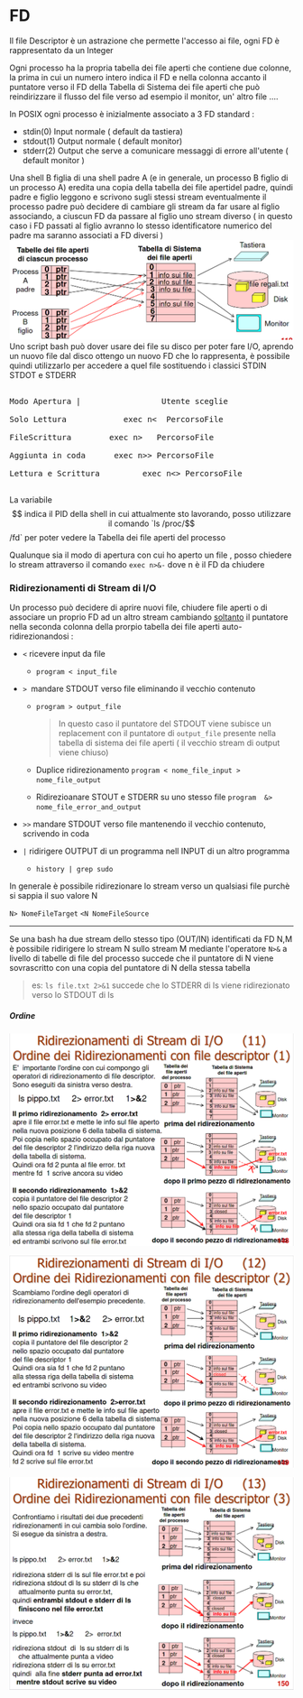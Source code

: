 # FD

Il file Descriptor è un astrazione che permette l'accesso ai file, ogni FD è rappresentato da un Integer 

Ogni processo ha la propria tabella dei file aperti che contiene due colonne, la prima in cui un numero intero indica il FD e nella colonna accanto il puntatore verso il FD della Tabella di Sistema dei file aperti che può reindirizzare il flusso del file verso ad esempio il monitor, un' altro file .... 

In POSIX ogni processo è inizialmente associato a 3 FD standard : 

- stdin(0) Input normale ( default da tastiera)
-  stdout(1) Output normale ( default monitor)
-  stderr(2) Output che serve a comunicare messaggi di errore all'utente ( default monitor )

Una shell B figlia di una shell padre A (e in generale, un processo B figlio di un processo A)  eredita una copia della tabella dei file apertidel padre, quindi padre e figlio leggono e scrivono sugli stessi stream eventualmente il processo padre può decidere di cambiare gli stream da far usare al figlio associando, a ciuscun FD da passare al figlio uno stream diverso ( in questo caso i FD passati al figlio avranno lo stesso identificatore numerico del padre ma saranno associati a FD diversi )
![FD-subshell](https://github.com/mega2799/OS/blob/main/images/FD-subshell.png)
Uno script bash può dover usare dei file su disco per poter fare I/O, aprendo un nuovo file dal disco ottengo un nuovo FD che lo rappresenta, è possibile quindi utilizzarlo per accedere a quel file sostituendo i classici STDIN STDOT e STDERR 

<pre>

Modo Apertura | 				Utente sceglie									| 		Sistema sceglie FD 

Solo Lettura 			exec n<  PercorsoFile    				 exec{NomeVar}<   Percorso

FileScrittura  		 exec n>   PercorsoFile  				  exec  {NomeVar}>   PercorsoFile 

Aggiunta in coda   	  exec n>> PercorsoFile 					  exec  {NomeVar}>>  PercorsoFile

Lettura e Scrittura  		exec n<> PercorsoFile 		        exec{NomeVar}<>   PercorsoFile

</pre> 

La variabile $$ indica il PID della shell in cui attualmente sto lavorando, posso utilizzare il comando `ls /proc/$$/fd` per poter vedere la Tabella dei file aperti del processo 

Qualunque sia il modo di apertura con cui ho aperto un file , posso chiedere lo stream attraverso il comando `exec n>&-` dove n è il FD da chiudere



### Ridirezionamenti di Stream di I/O 

Un processo può decidere di aprire nuovi file, chiudere file aperti o di associare un proprio FD ad un altro stream cambiando <u>soltanto</u> il puntatore nella seconda colonna della prorpio tabella dei file aperti auto-ridirezionandosi  : 

- `<` ricevere input da file 

  - `program < input_file`

- `> `mandare STDOUT verso file eliminando il vecchio contenuto

  - `program > output_file`

    > In questo caso il puntatore del STDOUT viene subisce un replacement con il puntatore di `output_file` presente nella tabella di sistema dei file aperti ( il vecchio stream di output viene chiuso) 

  - Duplice ridirezionamento  `program < nome_file_input > nome_file_output`

  - Ridirezioanare STOUT e STDERR su uno stesso file `program  &> nome_file_error_and_output`

- `>>` mandare STDOUT verso file mantenendo il vecchio contenuto, scrivendo in coda 

- `|` ridirigere OUTPUT di un programma nell INPUT di un altro programma

  - `history | grep sudo` 

In generale è possibile ridirezionare lo stream verso un qualsiasi file purchè si sappia il suo valore N 

`N> NomeFileTarget` `<N NomeFileSource`

----

Se una bash ha due stream dello stesso tipo (OUT/IN) identificati da FD N,M è possibile ridirigere lo stream N sullo stream M mediante l'operatore `N>&` a livello di tabelle di file del processo succede che il puntatore di N viene sovrascritto con una copia del puntatore di N della stessa tabella 

> es: `ls file.txt 2>&1` succede che lo STDERR di ls viene ridirezionato verso lo STDOUT di ls 

##### Ordine

![FD-subshell](https://github.com/mega2799/OS/blob/main/images/ordine1.png)

![FD-subshell](https://github.com/mega2799/OS/blob/main/images/ordine2.png)

![FD-subshell](https://github.com/mega2799/OS/blob/main/images/ordine3.png)